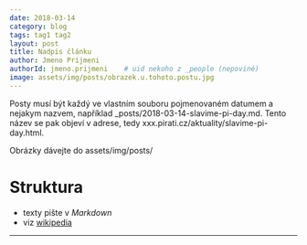 ```yaml
---
date: 2018-03-14
category: blog
tags: tag1 tag2
layout: post
title: Nadpis článku
author: Jmeno Prijmeni
authorId: jmeno.prijmeni    # uid nekoho z _people (nepoviné)
image: assets/img/posts/obrazek.u.tohoto.postu.jpg
---
```


Posty musí být každý ve vlastním souboru pojmenovaném datumem a nejakym nazvem, například _posts/2018-03-14-slavime-pi-day.md. Tento název se pak objeví v adrese, tedy xxx.pirati.cz/aktuality/slavime-pi-day.html.

Obrázky dávejte do assets/img/posts/

# Struktura

* texty pište v *Markdown*
* viz [wikipedia](https://cs.wikipedia.org/wiki/Markdown)


- - -
